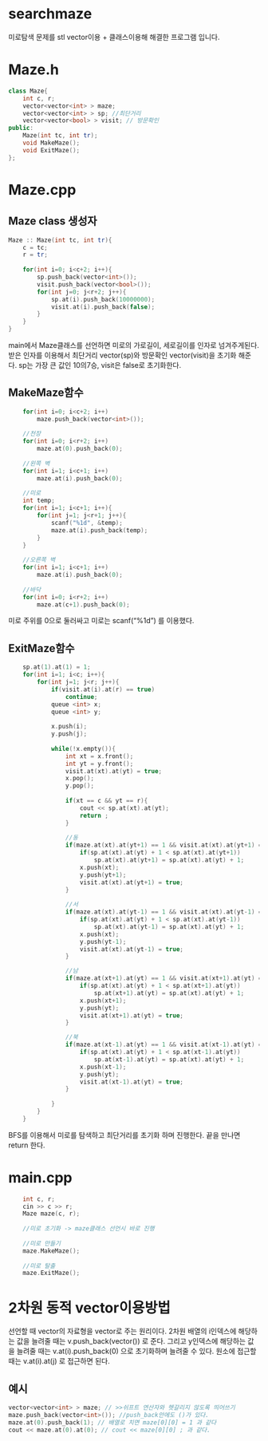 # searchmaze
미로탐색 문제를 stl vector이용 + 클래스이용해 해결한 프로그램 입니다.

# Maze.h
```c++
class Maze{
    int c, r;
    vector<vector<int> > maze;
    vector<vector<int> > sp; //최단거리
    vector<vector<bool> > visit; // 방문확인
public:
    Maze(int tc, int tr);
    void MakeMaze();
    void ExitMaze();
};
```
# Maze.cpp

## Maze class 생성자
```c++
Maze :: Maze(int tc, int tr){
    c = tc;
    r = tr;
    
    for(int i=0; i<c+2; i++){
        sp.push_back(vector<int>());
        visit.push_back(vector<bool>());
        for(int j=0; j<r+2; j++){
            sp.at(i).push_back(10000000);
            visit.at(i).push_back(false);
        }
    }
}

```
main에서 Maze클래스를 선언하면 미로의 가로길이, 세로길이를 인자로 넘겨주게된다. 받은 인자를 이용해서 최단거리 vector(sp)와 방문확인 vector(visit)을 초기화 해준다. sp는 가장 큰 값인 10의7승, visit은 false로 초기화한다.

## MakeMaze함수

```c++
    for(int i=0; i<c+2; i++)
        maze.push_back(vector<int>());
    
    //천장
    for(int i=0; i<r+2; i++)
        maze.at(0).push_back(0);
    
    //왼쪽 벽
    for(int i=1; i<c+1; i++)
        maze.at(i).push_back(0);
    
    //미로
    int temp;
    for(int i=1; i<c+1; i++){
        for(int j=1; j<r+1; j++){
            scanf("%1d", &temp);
            maze.at(i).push_back(temp);
        }
    }
    
    //오른쪽 벽
    for(int i=1; i<c+1; i++)
        maze.at(i).push_back(0);
    
    //바닥
    for(int i=0; i<r+2; i++)
        maze.at(c+1).push_back(0);
```
미로 주위를 0으로 둘러싸고 미로는 scanf(“%1d”) 를 이용했다.

## ExitMaze함수
```c++
    sp.at(1).at(1) = 1;
    for(int i=1; i<c; i++){
        for(int j=1; j<r; j++){
            if(visit.at(i).at(r) == true)
                continue;
            queue <int> x;
            queue <int> y;
            
            x.push(i);
            y.push(j);
            
            while(!x.empty()){
                int xt = x.front();
                int yt = y.front();
                visit.at(xt).at(yt) = true;
                x.pop();
                y.pop();
                
                if(xt == c && yt == r){
                    cout << sp.at(xt).at(yt);
                    return ;
                }
                
                //동
                if(maze.at(xt).at(yt+1) == 1 && visit.at(xt).at(yt+1) == false){
                    if(sp.at(xt).at(yt) + 1 < sp.at(xt).at(yt+1))
                        sp.at(xt).at(yt+1) = sp.at(xt).at(yt) + 1;
                    x.push(xt);
                    y.push(yt+1);
                    visit.at(xt).at(yt+1) = true;
                }
                
                //서
                if(maze.at(xt).at(yt-1) == 1 && visit.at(xt).at(yt-1) == false){
                    if(sp.at(xt).at(yt) + 1 < sp.at(xt).at(yt-1))
                        sp.at(xt).at(yt-1) = sp.at(xt).at(yt) + 1;
                    x.push(xt);
                    y.push(yt-1);
                    visit.at(xt).at(yt-1) = true;
                }

                //남
                if(maze.at(xt+1).at(yt) == 1 && visit.at(xt+1).at(yt) == false){
                    if(sp.at(xt).at(yt) + 1 < sp.at(xt+1).at(yt))
                        sp.at(xt+1).at(yt) = sp.at(xt).at(yt) + 1;
                    x.push(xt+1);
                    y.push(yt);
                    visit.at(xt+1).at(yt) = true;
                }

                //북
                if(maze.at(xt-1).at(yt) == 1 && visit.at(xt-1).at(yt) == false){
                    if(sp.at(xt).at(yt) + 1 < sp.at(xt-1).at(yt))
                        sp.at(xt-1).at(yt) = sp.at(xt).at(yt) + 1;
                    x.push(xt-1);
                    y.push(yt);
                    visit.at(xt-1).at(yt) = true;
                }
                
            }
        }
    }
```
BFS를 이용해서 미로를 탐색하고 최단거리를 초기화 하며 진행한다. 끝을 만나면 return 한다.

# main.cpp
```c++
    int c, r;
    cin >> c >> r;
    Maze maze(c, r);
    
    //미로 초기화 -> maze클래스 선언시 바로 진행
    
    //미로 만들기
    maze.MakeMaze();
    
    //미로 탈출
    maze.ExitMaze();

```


# 2차원 동적 vector이용방법
선언할 때 vector의 자료형을 vector로 주는 원리이다. 2차원 배열의 i인덱스에 해당하는 값을 늘려줄 때는 v.push_back(vector<int>()) 로 준다. 그리고 y인덱스에 해당하는 값을 늘려줄 때는 v.at(i).push_back(0) 으로 초기화하며 늘려줄 수 있다. 원소에 접근할 때는 v.at(i).at(j) 로 접근하면 된다.
    
## 예시
```c++
vector<vector<int> > maze; // >>쉬프트 연산자와 헷갈리지 않도록 띄어쓰기
maze.push_back(vector<int>()); //push_back안에도 ()가 있다.
maze.at(0).push_back(1); // 배열로 치면 maze[0][0] = 1 과 같다 
cout << maze.at(0).at(0); // cout << maze[0][0] ; 과 같다.
```


